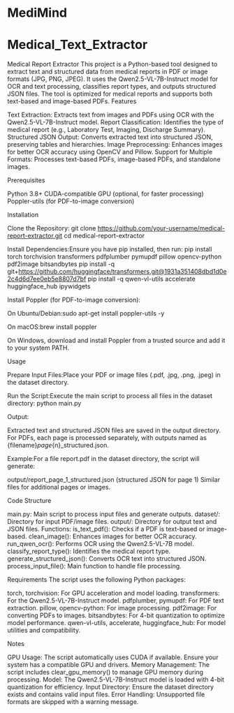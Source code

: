 # MediMind
# Medical_Text_Extractor

Medical Report Extractor
This project is a Python-based tool designed to extract text and structured data from medical reports in PDF or image formats (JPG, PNG, JPEG). It uses the Qwen2.5-VL-7B-Instruct model for OCR and text processing, classifies report types, and outputs structured JSON files. The tool is optimized for medical reports and supports both text-based and image-based PDFs.
Features

Text Extraction: Extracts text from images and PDFs using OCR with the Qwen2.5-VL-7B-Instruct model.
Report Classification: Identifies the type of medical report (e.g., Laboratory Test, Imaging, Discharge Summary).
Structured JSON Output: Converts extracted text into structured JSON, preserving tables and hierarchies.
Image Preprocessing: Enhances images for better OCR accuracy using OpenCV and Pillow.
Support for Multiple Formats: Processes text-based PDFs, image-based PDFs, and standalone images.

Prerequisites

Python 3.8+
CUDA-compatible GPU (optional, for faster processing)
Poppler-utils (for PDF-to-image conversion)

Installation

Clone the Repository:
git clone https://github.com/your-username/medical-report-extractor.git
cd medical-report-extractor


Install Dependencies:Ensure you have pip installed, then run:
pip install torch torchvision transformers pdfplumber pymupdf pillow opencv-python pdf2image bitsandbytes
pip install -q git+https://github.com/huggingface/transformers.git@1931a351408dbd1d0e2c4d6d7ee0eb5e8807d7bf
pip install -q qwen-vl-utils accelerate huggingface_hub ipywidgets


Install Poppler (for PDF-to-image conversion):

On Ubuntu/Debian:sudo apt-get install poppler-utils -y


On macOS:brew install poppler


On Windows, download and install Poppler from a trusted source and add it to your system PATH.



Usage

Prepare Input Files:Place your PDF or image files (.pdf, .jpg, .png, .jpeg) in the dataset directory.

Run the Script:Execute the main script to process all files in the dataset directory:
python main.py


Output:

Extracted text and structured JSON files are saved in the output directory.
For PDFs, each page is processed separately, with outputs named as {filename}_page_{n}_structured.json.


Example:For a file report.pdf in the dataset directory, the script will generate:

output/report_page_1_structured.json (structured JSON for page 1)
Similar files for additional pages or images.



Code Structure

main.py: Main script to process input files and generate outputs.
dataset/: Directory for input PDF/image files.
output/: Directory for output text and JSON files.
Functions:
is_text_pdf(): Checks if a PDF is text-based or image-based.
clean_image(): Enhances images for better OCR accuracy.
run_qwen_ocr(): Performs OCR using the Qwen2.5-VL-7B model.
classify_report_type(): Identifies the medical report type.
generate_structured_json(): Converts OCR text into structured JSON.
process_input_file(): Main function to handle file processing.



Requirements
The script uses the following Python packages:

torch, torchvision: For GPU acceleration and model loading.
transformers: For the Qwen2.5-VL-7B-Instruct model.
pdfplumber, pymupdf: For PDF text extraction.
pillow, opencv-python: For image processing.
pdf2image: For converting PDFs to images.
bitsandbytes: For 4-bit quantization to optimize model performance.
qwen-vl-utils, accelerate, huggingface_hub: For model utilities and compatibility.

Notes

GPU Usage: The script automatically uses CUDA if available. Ensure your system has a compatible GPU and drivers.
Memory Management: The script includes clear_gpu_memory() to manage GPU memory during processing.
Model: The Qwen2.5-VL-7B-Instruct model is loaded with 4-bit quantization for efficiency.
Input Directory: Ensure the dataset directory exists and contains valid input files.
Error Handling: Unsupported file formats are skipped with a warning message.




